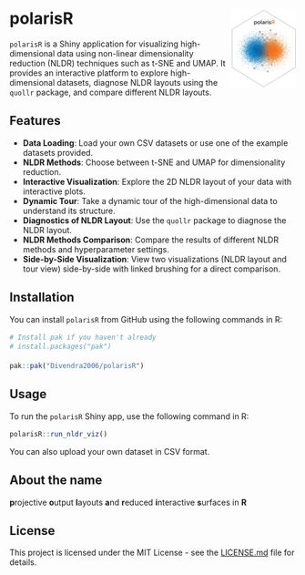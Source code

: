 # polarisR <img src="man/figures/logo.png" align="right" height="139" />

`polarisR` is a Shiny application for visualizing high-dimensional data using non-linear dimensionality reduction (NLDR) techniques such as t-SNE and UMAP. It provides an interactive platform to explore high-dimensional datasets, diagnose NLDR layouts using the `quollr` package, and compare different NLDR layouts.

## Features

- **Data Loading**: Load your own CSV datasets or use one of the example datasets provided.
- **NLDR Methods**: Choose between t-SNE and UMAP for dimensionality reduction.
- **Interactive Visualization**: Explore the 2D NLDR layout of your data with interactive plots.
- **Dynamic Tour**: Take a dynamic tour of the high-dimensional data to understand its structure.
- **Diagnostics of NLDR Layout**: Use the `quollr` package to diagnose the NLDR layout.
- **NLDR Methods Comparison**: Compare the results of different NLDR methods and hyperparameter settings.
- **Side-by-Side Visualization**: View two visualizations (NLDR layout and tour view) side-by-side with linked brushing for a direct comparison.

## Installation

You can install `polarisR` from GitHub using the following commands in R:

```R
# Install pak if you haven't already
# install.packages("pak")

pak::pak("Divendra2006/polarisR")
```

## Usage

To run the `polarisR` Shiny app, use the following command in R:

```R
polarisR::run_nldr_viz()
```

You can also upload your own dataset in CSV format.

## About the name

**p**rojective **o**utput **l**ayouts **a**nd **r**educed **i**nteractive **s**urfaces in **R**

## License

This project is licensed under the MIT License - see the [LICENSE.md](LICENSE.md) file for details.

